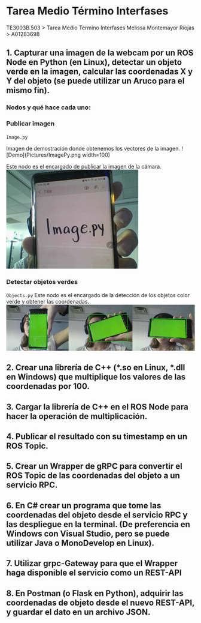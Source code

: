 # Tarea Medio Término Interfases
TE3003B.503 > Tarea Medio Término Interfases
Melissa Montemayor Riojas > A01283698


## 1. Capturar una imagen de la webcam por un ROS Node en Python (en Linux), detectar un objeto verde en la imagen, calcular las coordenadas X y Y del objeto (se puede utilizar un Aruco para el mismo fin).

### Nodos y qué hace cada uno:
### Publicar imagen
`Image.py`


Imagen de demostración donde obtenemos los vectores de la imagen.
![Demo](Pictures/ImagePy.png width=100)


Este nodo es el encargado de publicar la imagen de la cámara.  
![Image.py](Pictures/Image.PNG)




### Detectar objetos verdes 
`Objects.py`
Este nodo es el encargado de la detección de los objetos color verde y obtener las coordenadas.
![Objects.py](Pictures/Green.PNG)

## 2. Crear una librería de C++ (*.so en Linux, *.dll en Windows) que multiplique los valores de las coordenadas por 100.
## 3. Cargar la librería de C++ en el ROS Node para hacer la operación de multiplicación.
## 4. Publicar el resultado con su timestamp en un ROS Topic.
## 5. Crear un Wrapper de gRPC para convertir el ROS Topic de las coordenadas del objeto a un servicio RPC.
## 6. En C# crear un programa que tome las coordenadas del objeto desde el servicio RPC y las despliegue en la terminal. (De preferencia en Windows con Visual Studio, pero se puede utilizar Java o MonoDevelop en Linux).
## 7. Utilizar grpc-Gateway para que el Wrapper haga disponible el servicio como un REST-API
## 8. En Postman (o Flask en Python), adquirir las coordenadas de objeto desde el nuevo REST-API, y guardar el dato en un archivo JSON.
